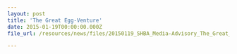 ```yaml
---
layout: post
title: 'The Great Egg-Venture'
date: 2015-01-19T00:00:00.000Z
file_url: /resources/news/files/20150119_SHBA_Media-Advisory_The_Great_Egg-Venture_2015.pdf

---
```


